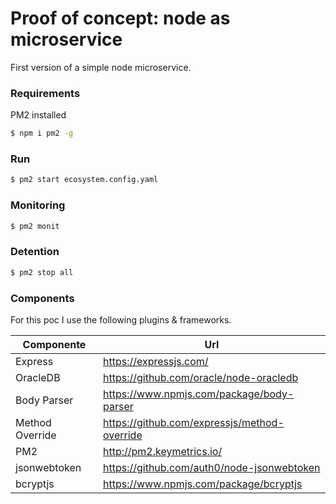 # Proof of concept: node as microservice

First version of a simple node microservice.

### Requirements

PM2 installed

```sh
$ npm i pm2 -g
```

### Run

```sh
$ pm2 start ecosystem.config.yaml
```

### Monitoring

```sh
$ pm2 monit
```

### Detention

```sh
$ pm2 stop all
```

### Components

For this poc I use the following plugins & frameworks.

| Componente | Url |
| ------ | ------ |
| Express | https://expressjs.com/ |
| OracleDB | https://github.com/oracle/node-oracledb |
| Body Parser | https://www.npmjs.com/package/body-parser |
| Method Override | https://github.com/expressjs/method-override |
| PM2 | http://pm2.keymetrics.io/ |
| jsonwebtoken | https://github.com/auth0/node-jsonwebtoken |
| bcryptjs | https://www.npmjs.com/package/bcryptjs |
